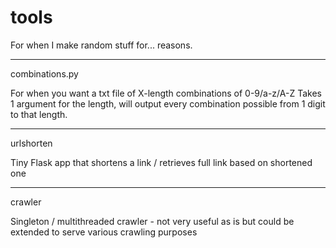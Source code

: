 tools
=====

For when I make random stuff for... reasons.

----

combinations.py

For when you want a txt file of X-length combinations of 0-9/a-z/A-Z
Takes 1 argument for the length, will output every combination possible from 1 digit to that length.


----

urlshorten

Tiny Flask app that shortens a link / retrieves full link based on shortened one

----

crawler

Singleton / multithreaded crawler - not very useful as is but could be extended to serve various crawling purposes
